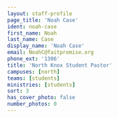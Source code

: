 ```yaml
---
layout: staff-profile
page_title: 'Noah Case'
ident: noah-case
first_name: Noah
last_name: Case
display_name: 'Noah Case'
email: NoahC@faitpromise.org
phone_ext: '1306'
title: 'North Knox Student Pastor'
campuses: [north]
teams: [students]
ministries: [students]
sort: 3
has_cover_photo: false
number_photos: 0
---
```


